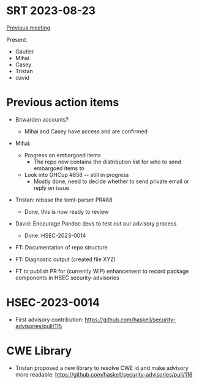 # SRT 2023-08-23

[Previous meeting](https://github.com/haskell/security-advisories/blob/main/meeting-notes/2023-08-09.md)

Present:
 * Gautier
 * Mihai
 * Casey
 * Tristan
 * david

# Previous action items


* Bitwarden accounts?
    * Mihai and Casey have access and are confirmed

* Mihai:

  * Progress on embargoed items
      * The repo now contains the distribution list for who to send embargoed items to
  * Look into GHCup #858 -- still in progress
      * Mostly done, need to decide whether to send private email or reply on issue

* Tristan: rebase the toml-parser PR#88
  * Done, this is now ready to review

* David: Encourage Pandoc devs to test out our advisory process
  * Done: HSEC-2023-0014

* FT: Documentation of repo structure

* FT: Diagnostic output (created file XYZ)

* FT to publish PR for (currently WIP) enhancement to record package components in HSEC security-advisories

# HSEC-2023-0014

* First advisory contribution: https://github.com/haskell/security-advisories/pull/115

# CWE Library

* Tristan proposed a new library to resolve CWE id and make advisory more readable: https://github.com/haskell/security-advisories/pull/116
